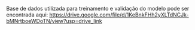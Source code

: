 Base de dados utilizada para treinamento e validação do modelo pode ser encontrada aqui: https://drive.google.com/file/d/1KeBnkFHh2yXLTdNCJk-bMNrtboeWDoTN/view?usp=drive_link
